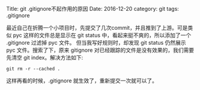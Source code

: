 Title: git .gitignore不起作用的原因
Date: 2016-12-20
category: git
tags: .gitignore

最近自己在折腾一个小项目时，先提交了几次commit，并且推到了上游。可是类似 pyc 这样的文件总是显示在 git status 中，看起来挺不爽的，所以添加了一个 .gitignore 过滤掉 pyc 文件。
但当我写好规则时，却发现 git status 仍然展示 pyc 文件。搜索了下，原来 gitignore 对已经跟踪的文件是没有效果的，我们需要先清空 git index。解决方法如下:
```
git rm -r --cached .
```
这样再看的时候，.gitignore 就生效了，重新提交一次就可以了。
